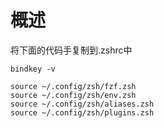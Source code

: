 # 概述
将下面的代码手复制到.zshrc中

```
bindkey -v

source ~/.config/zsh/fzf.zsh
source ~/.config/zsh/env.zsh
source ~/.config/zsh/aliases.zsh
source ~/.config/zsh/plugins.zsh
```

